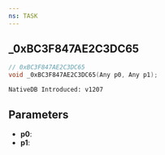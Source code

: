 ```yaml
---
ns: TASK
---
```

## _0xBC3F847AE2C3DC65

```c
// 0xBC3F847AE2C3DC65
void _0xBC3F847AE2C3DC65(Any p0, Any p1);
```

```
NativeDB Introduced: v1207
```

## Parameters
* **p0**:
* **p1**:
